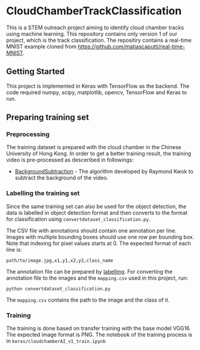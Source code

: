 # CloudChamberTrackClassification

This is a STEM outreach project aiming to identify cloud chamber tracks using machine learning. This repository contains only version 1 of our project, which is the track classification. The repositiry contains a real-time MNIST example cloned from https://github.com/matiascaputti/real-time-MNIST.

## Getting Started

This project is implemented in Keras with TensorFlow as the backend. The code required numpy, scipy, matplotlib, opencv, TensorFlow and Keras to run.

## Preparing training set

### Preprocessing

The training dataset is prepared with the cloud chamber in the Chinese University of Hong Kong. In order to get a better training result, the training video is pre-processed as desceribed in followings:

* [BackgroundSubtraction](https://github.com/mwkwok/videoBKGSubtractAndFrameOutput) - The algorithm developed by Raymond Kwok to subtract the background of the video.

### Labelling the training set

Since the same training set can also be used for the object detection, the data is labelled in object detection format and then converts to the format for classification using `convertdataset_classification.py`.

The CSV file with annotations should contain one annotation per line. Images with multiple bounding boxes should use one row per bounding box. Note that indexing for pixel values starts at 0. The expected format of each line is:

```
path/to/image.jpg,x1,y1,x2,y2,class_name
```

The annotation file can be prepared by [labelImg](https://github.com/tzutalin/labelImg). For converting the annotation file to the images and the `mapping.csv` used in this project, run:

```
python convertdataset_classification.py
```

The `mapping.csv` contains the path to the image and the class of it.

### Training

The training is done based on transfer training with the base model VGG16. The expected image format is PNG. The notebook of the training process is in `keras/cloudchamberAI_v1_train.ipynb`


